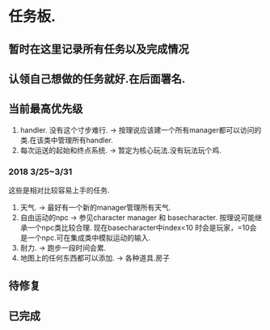 # 任务板.

## 暂时在这里记录所有任务以及完成情况
## 认领自己想做的任务就好.在后面署名.

## 当前最高优先级
1. handler. 没有这个寸步难行.    ->    按理说应该建一个所有manager都可以访问的类.在该类中管理所有handler.
2. 每次运送的起始和终点系统.      ->    暂定为核心玩法.没有玩法玩个鸡.


### 2018 3/25~3/31
这些是相对比较容易上手的任务.
1. 天气.   ->    最好有一个新的manager管理所有天气.
2. 自由运动的npc     ->    参见character manager 和 basecharacter. 按理说可能继承一个npc类比较合理. 现在basecharacter中index<10 时会是玩家，=10会是一个npc.可在集成类中模拟运动的输入.
3. 耐力.    ->    跑步一段时间会累.
4. 地图上的任何东西都可以添加.     ->    各种道具.房子





## 待修复


## 已完成
